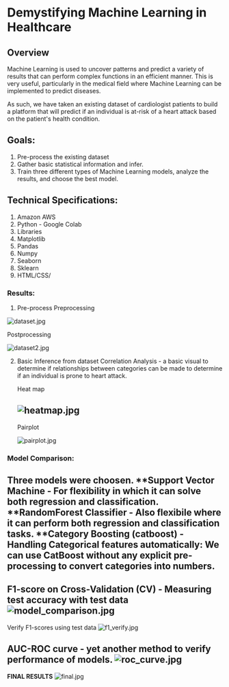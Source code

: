 # Demystifying Machine Learning in Healthcare

## Overview

Machine Learning is used to uncover patterns and predict a variety of results that can perform complex functions in an efficient manner. This is very useful, particularly in the medical field where Machine Learning can be implemented to predict diseases.

As such, we have taken an existing dataset of cardiologist patients to build a platform that will predict if an individual is at-risk of a heart attack based on the patient's health condition.

## Goals:
1. Pre-process the existing dataset
2. Gather basic statistical information and infer.
3. Train three different types of Machine Learning models, analyze the results, and choose the best model.

## Technical Specifications:
1. Amazon AWS
2. Python - Google Colab
3. Libraries
  1. Matplotlib
  2. Pandas
  3. Numpy
  4. Seaborn
  5. Sklearn
 4. HTML/CSS/


### Results:

1. Pre-process
  Preprocessing
  
  ![dataset.jpg](https://github.com/ghhyc/Project-4/blob/main/images/dataset.JPG)

  Postprocessing 
  
  ![dataset2.jpg](https://github.com/ghhyc/Project-4/blob/main/images/dataset2.JPG)

2. Basic Inference from dataset
   Correlation Analysis - a basic visual to determine if relationships between categories can be made to determine if an individual is prone to heart attack.

    Heat map
  
    ![heatmap.jpg](https://github.com/ghhyc/Project-4/blob/main/images/heatmpap.JPG)
    ---
    Pairplot
  
    ![pairplot.jpg](https://github.com/ghhyc/Project-4/blob/main/images/pairplot.JPG)

  ### Model Comparison:

  Three models were choosen.
**Support Vector Machine - For flexibility in which it can solve both regression and classification.
**RandomForest Classifier - Also flexibile where it can perform both regression and classification tasks.
**Category Boosting (catboost) - Handling Categorical features automatically: We can use CatBoost without any explicit pre-processing to convert categories into numbers.
---
F1-score on Cross-Validation (CV) - Measuring test accuracy with test data
![model_comparison.jpg](https://github.com/ghhyc/Project-4/blob/main/images/model_comparision.JPG)
---
Verify F1-scores using test data
![f1_verify.jpg](https://github.com/ghhyc/Project-4/blob/main/images/f1_verify.JPG)

AUC-ROC curve - yet another method to verify performance of models.
![roc_curve.jpg](https://github.com/ghhyc/Project-4/blob/main/images/roc_curve.JPG)
---

**FINAL RESULTS**
![final.jpg](https://github.com/ghhyc/Project-4/blob/main/images/final.JPG)



